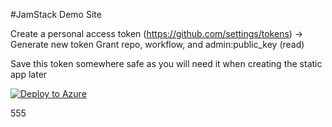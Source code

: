 
#JamStack Demo Site

Create a personal access token (https://github.com/settings/tokens) -> Generate new token
    Grant repo, workflow, and admin:public_key (read)

Save this token somewhere safe as you will need it when creating the static app later

[![Deploy to Azure](https://aka.ms/deploytoazurebutton)](https://portal.azure.com/#create/Microsoft.Template/uri/https%3A%2F%2Fraw.githubusercontent.com%2Fanganti%2Fjamstack-demo%2F%2Fmaster%2Fdeploy%2Fazuredeploy.json)




555
